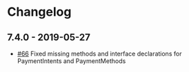 # Changelog

## 7.4.0 - 2019-05-27
* [#66](https://github.com/richnologies/ngx-stripe/pull/66) Fixed missing methods and interface declarations for PaymentIntents and PaymentMethods